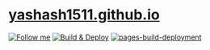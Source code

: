 # [yashash1511.github.io](https://yashash1511.github.io/)

[![Follow me](https://img.shields.io/github/followers/yashash1511?label=follow%20me&style=social)](https://github.com/yashash1511)
[![Build & Deploy](https://github.com/yashash1511/yashash1511.github.io/actions/workflows/Build-Deploy.yml/badge.svg)](https://github.com/yashash1511/yashash1511.github.io/actions/workflows/Build-Deploy.yml)
[![pages-build-deployment](https://github.com/yashash1511/yashash1511.github.io/actions/workflows/pages/pages-build-deployment/badge.svg?branch=gh-pages)](https://github.com/yashash1511/yashash1511.github.io/actions/workflows/pages/pages-build-deployment)
